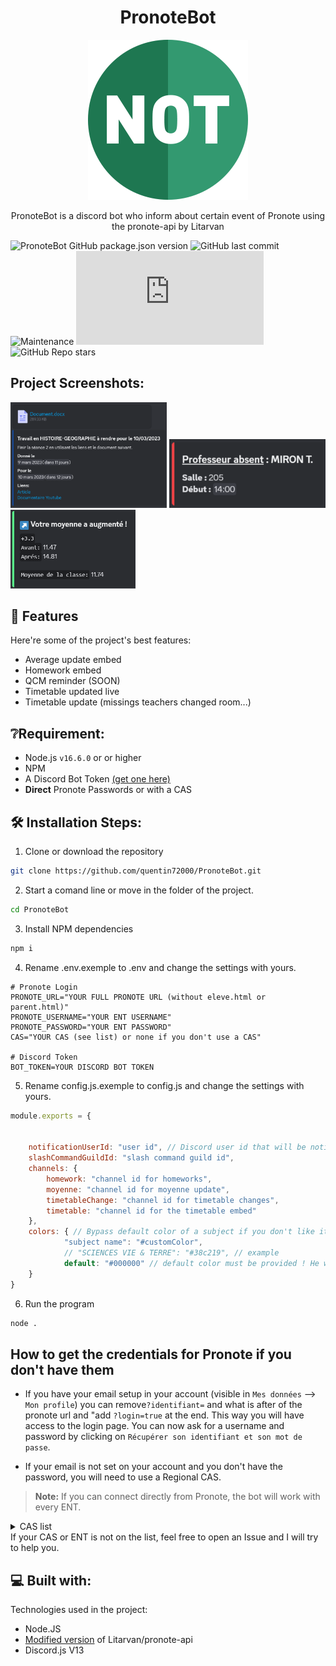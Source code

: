 <h1 align="center" id="title">PronoteBot</h1>

<p align="center"><img src="https://github.com/quentin72000/PronoteBot/raw/main/assets/logo.png" alt="project-image"></p>

<p id="description" align="center">PronoteBot is a discord bot who inform about certain event of Pronote using the pronote-api by Litarvan</p>

![PronoteBot GitHub package.json version](https://img.shields.io/github/package-json/v/quentin72000/PronoteBot)
![GitHub last commit](https://img.shields.io/github/last-commit/quentin72000/PronoteBot)
![Maintenance](https://img.shields.io/maintenance/yes/2023)
![discord.js used version](https://img.shields.io/github/package-json/dependency-version/quentin72000/PronoteBot/discord.js)
![GitHub Repo stars](https://img.shields.io/github/stars/quentin72000/PronoteBot?style=social)
## Project Screenshots:

<div float="left">
    <img src="https://github.com/quentin72000/PronoteBot/raw/main/assets/homeworks.png" alt="Homeworks embed notifcations" width="250">

  <img src="https://github.com/quentin72000/PronoteBot/raw/main/assets/missingTeacher.png" alt="Timetable changes notifications" width="250">

  <img src="https://github.com/quentin72000/PronoteBot/raw/main/assets/averageUpdate.png" alt="Average update notifications" width="200">
</div>

  
  
## 🧐 Features

Here're some of the project's best features:

*   Average update embed
*   Homework embed
*   QCM reminder (SOON)
*   Timetable updated live
*   Timetable update (missings teachers changed room...)

## ❔Requirement:
* Node.js `v16.6.0` or or higher
* NPM
* A Discord Bot Token [(get one here)](https://discord.com/app)
* **Direct** Pronote Passwords or with a CAS

## 🛠️ Installation Steps:</h2>

1. Clone or download the repository
```sh
git clone https://github.com/quentin72000/PronoteBot.git
```

2. Start a comand line or move in the folder of the project.
```sh
cd PronoteBot
```

3. Install NPM dependencies

```sh
npm i
```

4. Rename .env.exemple to .env and change the settings with yours.

```env
# Pronote Login
PRONOTE_URL="YOUR FULL PRONOTE URL (without eleve.html or parent.html)" 
PRONOTE_USERNAME="YOUR ENT USERNAME"
PRONOTE_PASSWORD="YOUR ENT PASSWORD"
CAS="YOUR CAS (see list) or none if you don't use a CAS"

# Discord Token 
BOT_TOKEN=YOUR DISCORD BOT TOKEN
```

5. Rename config.js.exemple to config.js and change the settings with yours.

```js
module.exports = {


    notificationUserId: "user id", // Discord user id that will be notified for certain event (in general, it's the pronote account owner)
    slashCommandGuildId: "slash command guild id",
    channels: {
        homework: "channel id for homeworks",
        moyenne: "channel id for moyenne update",
        timetableChange: "channel id for timetable changes",
        timetable: "channel id for the timetable embed"
    },
    colors: { // Bypass default color of a subject if you don't like it or if the color is confusing. The name must be the same as what you see in your timetable to work !
            "subject name": "#customColor", 
            // "SCIENCES VIE & TERRE": "#38c219", // example
            default: "#000000" // default color must be provided ! He will be used for all non-set subject
    }
}
```

6. Run the program

```sh
node .
```

## How to get the credentials for Pronote if you don't have them
* If you have your email setup in your account (visible in `Mes données` --> `Mon profile`) you can remove`?identifiant=` and what is after of the pronote url and "add `?login=true` at the end.
This way you will have access to the login page. You can now ask for a username and password by clicking on `Récupérer son identifiant et son mot de passe`.

* If your email is not set on your account and you don't have the password, you will need to use a Regional CAS.

> **Note:** If you can connect directly from Pronote, the bot will work with every ENT.
<details>
  <summary>CAS list</summary>
  
    - Académie d'Orleans-Tours (CAS : ac-orleans-tours, URL : "ent.netocentre.fr")
    - Académie de Besançon (CAS : ac-besancon, URL : "cas.eclat-bfc.fr")
    - Académie de Bordeaux (CAS : ac-bordeaux, URL : "mon.lyceeconnecte.fr")
    - Académie de Bordeaux 2 (CAS : ac-bordeaux2, URL : "ent2d.ac-bordeaux.fr")
    - Académie de Caen (CAS : ac-caen, URL : "fip.itslearning.com")
    - Académie de Clermont-Ferrand (CAS : ac-clermont, URL : "cas.ent.auvergnerhonealpes.fr")
    - Académie de Dijon (CAS : ac-dijon, URL : "cas.eclat-bfc.fr")
    - Académie de Grenoble (CAS : ac-grenoble, URL : "cas.ent.auvergnerhonealpes.fr")
    - Académie de la Loire (CAS : cybercolleges42, URL : "cas.cybercolleges42.fr")
    - Académie de Lille (CAS : ac-lille, URL : "cas.savoirsnumeriques62.fr")
    - Académie de Lille (CAS : ac-lille2, URL : "teleservices.ac-lille.fr")
    - Académie de Limoges (CAS : ac-limoges, URL : "mon.lyceeconnecte.fr")
    - Académie de Lyon (CAS : ac-lyon, URL : "cas.ent.auvergnerhonealpes.fr)
    - Académie de Marseille (CAS : atrium-sud, URL : "atrium-sud.fr")
    - Académie de Montpellier (CAS : ac-montpellier, URL : "cas.mon-ent-occitanie.fr")
    - Académie de Nancy-Metz (CAS : ac-nancy-metz, URL : "cas.monbureaunumerique.fr")
    - Académie de Nantes (CAS : ac-nantes, URL : "cas3.e-lyco.fr")
    - Académie de Poitiers (CAS : ac-poitiers, URL : "mon.lyceeconnecte.fr")
    - Académie de Reims (CAS : ac-reims, URL : "cas.monbureaunumerique.fr")
    - Académie de Rouen (Arsene76) (CAS : arsene76, URL : "cas.arsene76.fr")
    - Académie de Rouen (CAS : ac-rouen, URL : "nero.l-educdenormandie.fr")
    - Académie de Strasbourg (CAS : ac-strasbourg, URL : "cas.monbureaunumerique.fr")
    - Académie de Toulouse (CAS : ac-toulouse, URL : "cas.mon-ent-occitanie.fr")
    - Académie du Val-d'Oise (CAS : ac-valdoise, URL : "cas.moncollege.valdoise.fr")
    - ENT "Agora 06" (Nice) (CAS : agora06, URL : "cas.agora06.fr")
    - ENT "Haute-Garonne" (CAS : haute-garonne, URL : "cas.ecollege.haute-garonne.fr")
    - ENT "Hauts-de-France" (CAS : hdf, URL : "enthdf.fr")
    - ENT "La Classe" (Lyon) (CAS : laclasse, URL : "www.laclasse.com")
    - ENT "Lycee Connecte" (Nouvelle-Aquitaine) (CAS : lyceeconnecte, URL : "mon.lyceeconnecte.fr")
    - ENT "Seine-et-Marne" (CAS : seine-et-marne, URL : "ent77.seine-et-marne.fr")
    - ENT "Somme" (CAS : somme, URL : "college.entsomme.fr")
    - ENT "Portail Famille" (Orleans Tours) (CAS : portail-famille, URL : "seshat.ac-orleans-tours.fr:8443")
    - ENT "Toutatice" (Rennes) (CAS : toutatice, URL : "www.toutatice.fr")
    - ENT "Île de France" (CAS : iledefrance, URL : "ent.iledefrance.fr")
    - ENT "Mon collège Essonne" (CAS : moncollege-essonne, URL : "www.moncollege-ent.essonne.fr")
    - ENT "Paris Classe Numerique" (CAS : parisclassenumerique, URL : "ent.parisclassenumerique.fr")
    - ENT "Lycee Jean Renoir Munich" (CAS : ljr-munich, URL : "cas.kosmoseducation.com")
    - ENT "L'Eure en Normandie" (CAS : eure-normandie, URL : "cas.ent27.fr")  
    - ENT "Mon Bureau Numérique" via EduConnect (CAS: monbureaunumerique-educonnect, URL: "cas.monbureaunumerique.fr")
    - ENT "L’Éduc de Normandie" (CAS : educdenormandie, URL : "ent.l-educdenormandie.fr")

</details>
If your CAS or ENT is not on the list, feel free to open an Issue and I will try to help you.
  
  
## 💻 Built with:

Technologies used in the project:

*   Node.JS
*   [Modified version](https://github.com/quentin72000/pronote-api) of Litarvan/pronote-api
*   Discord.js V13